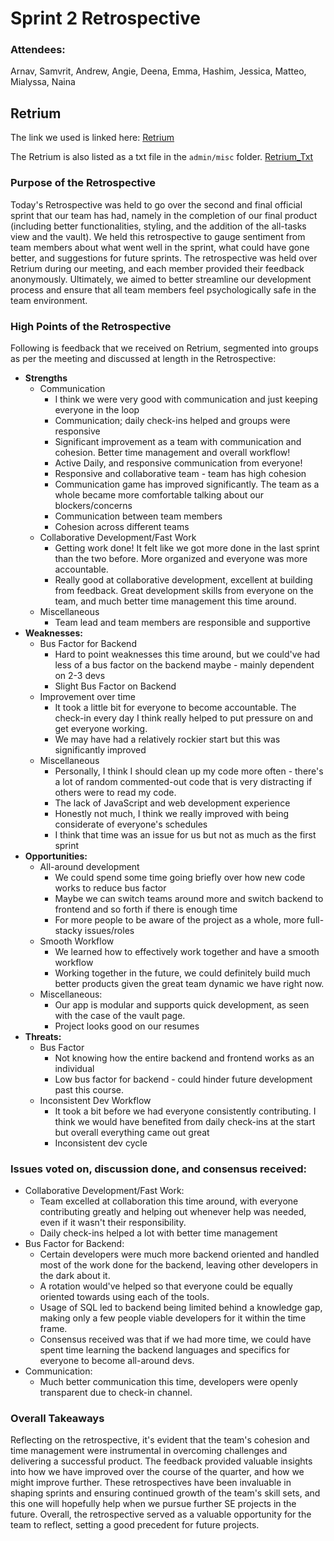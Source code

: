 # Sprint 2 Retrospective

### Attendees:

Arnav, Samvrit, Andrew, Angie, Deena, Emma, Hashim, Jessica, Matteo, Mialyssa, Naina

## Retrium

The link we used is linked here: [Retrium](https://app.retrium.com/team-room/a233487e-0d13-489a-b8d1-d5748098096e/history/91997ad2-55c6-4442-9d38-86b5037ee31c)

The Retrium is also listed as a txt file in the `admin/misc` folder. [Retrium_Txt](../misc/Retrospective-Sprint2.txt)

### Purpose of the Retrospective

Today's Retrospective was held to go over the second and final official sprint that our team has had, namely in the completion of our final product (including better functionalities, styling, and the addition of the all-tasks view and the vault). We held this retrospective to gauge sentiment from team members about what went well in the sprint, what could have gone better, and suggestions for future sprints. The retrospective was held over Retrium during our meeting, and each member provided their feedback anonymously. Ultimately, we aimed to better streamline our development process and ensure that all team members feel psychologically safe in the team environment.

### High Points of the Retrospective

Following is feedback that we received on Retrium, segmented into groups as per the meeting and discussed at length in the Retrospective:

- **Strengths**
  - Communication
    - I think we were very good with communication and just keeping everyone in the loop
    - Communication; daily check-ins helped and groups were responsive
    - Significant improvement as a team with communication and cohesion. Better time management and overall workflow!
    - Active Daily, and responsive communication from everyone!
    - Responsive and collaborative team - team has high cohesion
    - Communication game has improved significantly. The team as a whole became more comfortable talking about our blockers/concerns
    - Communication between team members
    - Cohesion across different teams
  - Collaborative Development/Fast Work
    - Getting work done! It felt like we got more done in the last sprint than the two before. More organized and everyone was more accountable.
    - Really good at collaborative development, excellent at building from feedback. Great development skills from everyone on the team, and much better time management this time around.
  - Miscellaneous
    - Team lead and team members are responsible and supportive
- **Weaknesses:**
  - Bus Factor for Backend
    - Hard to point weaknesses this time around, but we could've had less of a bus factor on the backend maybe - mainly dependent on 2-3 devs
    - Slight Bus Factor on Backend
  - Improvement over time
    - It took a little bit for everyone to become accountable. The check-in every day I think really helped to put pressure on and get everyone working.
    - We may have had a relatively rockier start but this was significantly improved
  - Miscellaneous
    - Personally, I think I should clean up my code more often - there's a lot of random commented-out code that is very distracting if others were to read my code.
    - The lack of JavaScript and web development experience
    - Honestly not much, I think we really improved with being considerate of everyone's schedules
    - I think that time was an issue for us but not as much as the first sprint
- **Opportunities:**
  - All-around development
    - We could spend some time going briefly over how new code works to reduce bus factor
    - Maybe we can switch teams around more and switch backend to frontend and so forth if there is enough time
    - For more people to be aware of the project as a whole, more full-stacky issues/roles
  - Smooth Workflow
    - We learned how to effectively work together and have a smooth workflow
    - Working together in the future, we could definitely build much better products given the great team dynamic we have right now.
  - Miscellaneous:
    - Our app is modular and supports quick development, as seen with the case of the vault page.
    - Project looks good on our resumes
- **Threats:**
  - Bus Factor
    - Not knowing how the entire backend and frontend works as an individual
    - Low bus factor for backend - could hinder future development past this course.
  - Inconsistent Dev Workflow
    - It took a bit before we had everyone consistently contributing. I think we would have benefited from daily check-ins at the start but overall everything came out great
    - Inconsistent dev cycle
  

### Issues voted on, discussion done, and consensus received:
- Collaborative Development/Fast Work:
  - Team excelled at collaboration this time around, with everyone contributing greatly and helping out whenever help was needed, even if it wasn't their responsibility.
  - Daily check-ins helped a lot with better time management
- Bus Factor for Backend:
	- Certain developers were much more backend oriented and handled most of the work done for the backend, leaving other developers in the dark about it. 
	- A rotation would've helped so that everyone could be equally oriented towards using each of the tools.
	- Usage of SQL led to backend being limited behind a knowledge gap, making only a few people viable developers for it within the time frame. 
	- Consensus received was that if we had more time, we could have spent time learning the backend languages and specifics for everyone to become all-around devs.
- Communication: 
  - Much better communication this time, developers were openly transparent due to check-in channel. 

### Overall Takeaways

Reflecting on the retrospective, it's evident that the team's cohesion and time management were instrumental in overcoming challenges and delivering a successful product. The feedback provided valuable insights into how we have improved over the course of the quarter, and how we might improve further. These retrospectives have been invaluable in shaping sprints and ensuring continued growth of the team's skill sets, and this one will hopefully help when we pursue further SE projects in the future. Overall, the retrospective served as a valuable opportunity for the team to reflect, setting a good precedent for future projects.